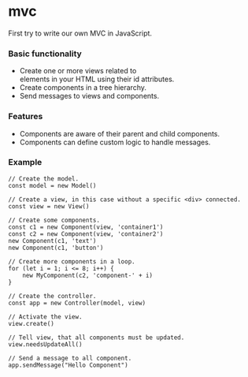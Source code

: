 # mvc
First try to write our own MVC in JavaScript.

### Basic functionality

- Create one or more views related to <div> elements in your HTML using their id attributes.
- Create components in a tree hierarchy.
- Send messages to views and components.

### Features

- Components are aware of their parent and child components.
- Components can define custom logic to handle messages.

### Example

```
// Create the model.
const model = new Model()

// Create a view, in this case without a specific <div> connected.
const view = new View()

// Create some components.
const c1 = new Component(view, 'container1')
const c2 = new Component(view, 'container2')
new Component(c1, 'text')
new Component(c1, 'button')

// Create more components in a loop.
for (let i = 1; i <= 8; i++) {
    new MyComponent(c2, 'component-' + i)
}

// Create the controller.
const app = new Controller(model, view)

// Activate the view.
view.create()

// Tell view, that all components must be updated.
view.needsUpdateAll()

// Send a message to all component.
app.sendMessage("Hello Component")
```


